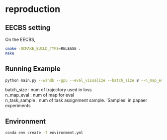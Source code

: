 # reproduction

## EECBS setting
On the EECBS,
```bash
cmake -DCMAKE_BUILD_TYPE=RELEASE .
make
```

## Running Example
```bash
python main.py --wandb --gpu --eval_visualize --batch_size 8 --n_map_eval 10 --n_task_sample 50
```
batch_size : num of trajectory used in loss  
n_map_eval : num of map for eval  
n_task_sample : num of task assignment sample. 'Samples' in papaer experiments

## Environment
```bash
conda env create -f environment.yml
```